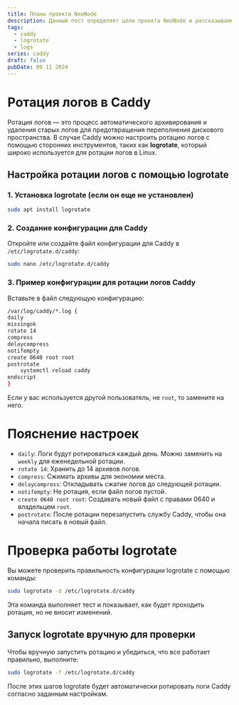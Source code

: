 ```yaml
---
title: Планы проекта NeoNode
description: Данный пост определяет цели проекта NeoNode и рассказываем про все возможности.
tags:
  - caddy
  - logrotate
  - logs
series: caddy
draft: false
pubDate: 09 11 2024
---
```


# Ротация логов в Caddy

Ротация логов — это процесс автоматического архивирования и удаления старых логов для предотвращения переполнения дискового пространства. В случае Caddy можно настроить ротацию логов с помощью сторонних инструментов, таких как **logrotate**, который широко используется для ротации логов в Linux.

## Настройка ротации логов с помощью logrotate

### 1. **Установка logrotate** (если он еще не установлен)

```bash
sudo apt install logrotate
```

### 2. **Создание конфигурации для Caddy**

Откройте или создайте файл конфигурации для Caddy в `/etc/logrotate.d/caddy`:

```bash
sudo nano /etc/logrotate.d/caddy
```

### 3. **Пример конфигурации для ротации логов Caddy**

   Вставьте в файл следующую конфигурацию:

```bash
/var/log/caddy/*.log {
daily
missingok
rotate 14
compress
delaycompress
notifempty
create 0640 root root  
postrotate
    systemctl reload caddy
endscript
}
```

Если у вас используется другой пользователь, не `root`, то замените на него.

# Пояснение настроек

- `daily`: Логи будут ротироваться каждый день. Можно заменить на `weekly` для еженедельной ротации.
- `rotate 14`: Хранить до 14 архивов логов.
- `compress`: Сжимать архивы для экономии места.
- `delaycompress`: Откладывать сжатие логов до следующей ротации.
- `notifempty`: Не ротация, если файл логов пустой.
- `create 0640 root root`: Создавать новый файл с правами 0640 и владельцем `root`.
- `postrotate`: После ротации перезапустить службу Caddy, чтобы она начала писать в новый файл.

# **Проверка работы logrotate**

Вы можете проверить правильность конфигурации logrotate с помощью команды:

```bash
sudo logrotate -d /etc/logrotate.d/caddy
```

   Эта команда выполняет тест и показывает, как будет проходить ротация, но не вносит изменений.

## **Запуск logrotate вручную для проверки**

   Чтобы вручную запустить ротацию и убедиться, что все работает правильно, выполните:

```bash
sudo logrotate -f /etc/logrotate.d/caddy
```

После этих шагов logrotate будет автоматически ротировать логи Caddy согласно заданным настройкам.

